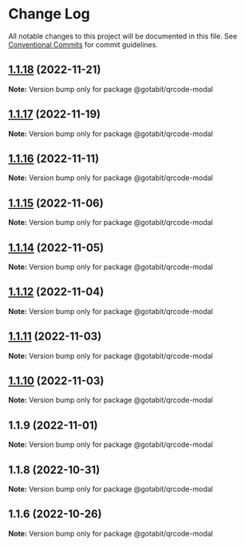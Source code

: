 # Change Log

All notable changes to this project will be documented in this file.
See [Conventional Commits](https://conventionalcommits.org) for commit guidelines.

## [1.1.18](https://github.com/hjcore/sdk-ts/compare/@gotabit/qrcode-modal@1.1.17...@gotabit/qrcode-modal@1.1.18) (2022-11-21)

**Note:** Version bump only for package @gotabit/qrcode-modal

## [1.1.17](https://github.com/hjcore/sdk-ts/compare/@gotabit/qrcode-modal@1.1.16...@gotabit/qrcode-modal@1.1.17) (2022-11-19)

**Note:** Version bump only for package @gotabit/qrcode-modal

## [1.1.16](https://github.com/hjcore/sdk-ts/compare/@gotabit/qrcode-modal@1.1.15...@gotabit/qrcode-modal@1.1.16) (2022-11-11)

**Note:** Version bump only for package @gotabit/qrcode-modal

## [1.1.15](https://github.com/hjcore/sdk-ts/compare/@gotabit/qrcode-modal@1.1.14...@gotabit/qrcode-modal@1.1.15) (2022-11-06)

**Note:** Version bump only for package @gotabit/qrcode-modal

## [1.1.14](https://github.com/hjcore/sdk-ts/compare/@gotabit/qrcode-modal@1.1.12...@gotabit/qrcode-modal@1.1.14) (2022-11-05)

**Note:** Version bump only for package @gotabit/qrcode-modal

## [1.1.12](https://github.com/hjcore/sdk-ts/compare/@gotabit/qrcode-modal@1.1.11...@gotabit/qrcode-modal@1.1.12) (2022-11-04)

**Note:** Version bump only for package @gotabit/qrcode-modal

## [1.1.11](https://github.com/hjcore/sdk-ts/compare/@gotabit/qrcode-modal@1.1.10...@gotabit/qrcode-modal@1.1.11) (2022-11-03)

**Note:** Version bump only for package @gotabit/qrcode-modal

## [1.1.10](https://github.com/hjcore/sdk-ts/compare/@gotabit/qrcode-modal@1.1.9...@gotabit/qrcode-modal@1.1.10) (2022-11-03)

**Note:** Version bump only for package @gotabit/qrcode-modal

## 1.1.9 (2022-11-01)

**Note:** Version bump only for package @gotabit/qrcode-modal

## 1.1.8 (2022-10-31)

**Note:** Version bump only for package @gotabit/qrcode-modal

## 1.1.6 (2022-10-26)

**Note:** Version bump only for package @gotabit/qrcode-modal
